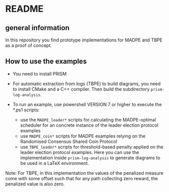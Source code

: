 # README

## general information

In this repository you find prototype implementations for MADPE and TBPE as a proof of concept.

## How to use the examples

* You need to install PRISM
* For automatic extraction from logs (TBPE) to build diagrams, you need to install CMake and a C++ compiler. Then build the subdirectory `prism-log-analysis`.


* To run an example, use powershell VERSION 7 or higher to execute the *.ps1 scripts:

   * use the `MADPE_leader*` scripts for calculating the MADPE-optimal scheduler for an concrete instance of the leader election protocol examples
   * use `MADPE_coin*` scripts for MADPE examples relying on the Randomised Consensus Shared Coin Protocol
   * use `TBPE_leader*` scripts for threshold-based penalty applied on the leader election protocol examples. Here you can use the implementation inside `prism-log-analysis` to generate diagrams to be used in a LaTeX environment.

Note: For TBPE, in this implementation the values of the penalized measure come with some offset such that for any path collecting zero reward, the penalized value is also zero.